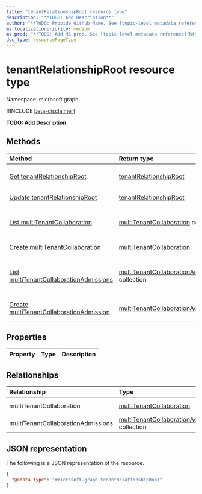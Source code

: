 ```yaml
---
title: "tenantRelationshipRoot resource type"
description: "**TODO: Add Description**"
author: "**TODO: Provide Github Name. See [topic-level metadata reference](https://msgo.azurewebsites.net/add/document/guidelines/metadata.html#topic-level-metadata)**"
ms.localizationpriority: medium
ms.prod: "**TODO: Add MS prod. See [topic-level metadata reference](https://msgo.azurewebsites.net/add/document/guidelines/metadata.html#topic-level-metadata)**"
doc_type: resourcePageType
---
```


# tenantRelationshipRoot resource type

Namespace: microsoft.graph

[!INCLUDE [beta-disclaimer](../../includes/beta-disclaimer.md)]

**TODO: Add Description**

## Methods
|Method|Return type|Description|
|:---|:---|:---|
|[Get tenantRelationshipRoot](../api/tenantrelationshiproot-get.md)|[tenantRelationshipRoot](../resources/tenantrelationshiproot.md)|Read the properties and relationships of a [tenantRelationshipRoot](../resources/tenantrelationshiproot.md) object.|
|[Update tenantRelationshipRoot](../api/tenantrelationshiproot-update.md)|[tenantRelationshipRoot](../resources/tenantrelationshiproot.md)|Update the properties of a [tenantRelationshipRoot](../resources/tenantrelationshiproot.md) object.|
|[List multiTenantCollaboration](../api/tenantrelationshiproot-list-multitenantcollaboration.md)|[multiTenantCollaboration](../resources/multitenantcollaboration.md) collection|Get the multiTenantCollaboration resources from the multiTenantCollaboration navigation property.|
|[Create multiTenantCollaboration](../api/tenantrelationshiproot-post-multitenantcollaboration.md)|[multiTenantCollaboration](../resources/multitenantcollaboration.md)|Create a new multiTenantCollaboration object.|
|[List multiTenantCollaborationAdmissions](../api/tenantrelationshiproot-list-multitenantcollaborationadmissions.md)|[multiTenantCollaborationAdmission](../resources/multitenantcollaborationadmission.md) collection|Get the multiTenantCollaborationAdmission resources from the multiTenantCollaborationAdmissions navigation property.|
|[Create multiTenantCollaborationAdmission](../api/tenantrelationshiproot-post-multitenantcollaborationadmissions.md)|[multiTenantCollaborationAdmission](../resources/multitenantcollaborationadmission.md)|Create a new multiTenantCollaborationAdmission object.|

## Properties
|Property|Type|Description|
|:---|:---|:---|

## Relationships
|Relationship|Type|Description|
|:---|:---|:---|
|multiTenantCollaboration|[multiTenantCollaboration](../resources/multitenantcollaboration.md)|**TODO: Add Description**|
|multiTenantCollaborationAdmissions|[multiTenantCollaborationAdmission](../resources/multitenantcollaborationadmission.md) collection|**TODO: Add Description**|

## JSON representation
The following is a JSON representation of the resource.
<!-- {
  "blockType": "resource",
  "keyProperty": "id",
  "@odata.type": "microsoft.graph.tenantRelationshipRoot",
  "openType": false
}
-->
``` json
{
  "@odata.type": "#microsoft.graph.tenantRelationshipRoot"
}
```

